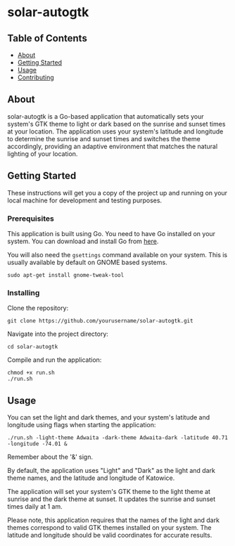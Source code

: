 # solar-autogtk

## Table of Contents

- [About](#about)
- [Getting Started](#getting_started)
- [Usage](#usage)
- [Contributing](../CONTRIBUTING.md)

## About <a name = "about"></a>

solar-autogtk is a Go-based application that automatically sets your system's GTK theme to light or dark based on the sunrise and sunset times at your location. The application uses your system's latitude and longitude to determine the sunrise and sunset times and switches the theme accordingly, providing an adaptive environment that matches the natural lighting of your location.

## Getting Started <a name = "getting_started"></a>

These instructions will get you a copy of the project up and running on your local machine for development and testing purposes.

### Prerequisites

This application is built using Go. You need to have Go installed on your system. You can download and install Go from [here](https://golang.org/dl/).

You will also need the `gsettings` command available on your system. This is usually available by default on GNOME based systems.


```
sudo apt-get install gnome-tweak-tool
```

### Installing

Clone the repository:

```
git clone https://github.com/yourusername/solar-autogtk.git
```

Navigate into the project directory:

```
cd solar-autogtk
```

Compile and run the application:

```
chmod +x run.sh
./run.sh
```


## Usage <a name = "usage"></a>

You can set the light and dark themes, and your system's latitude and longitude using flags when starting the application:

```
./run.sh -light-theme Adwaita -dark-theme Adwaita-dark -latitude 40.71 -longitude -74.01 &
```

Remember about the '&' sign.

By default, the application uses "Light" and "Dark" as the light and dark theme names, and the latitude and longitude of Katowice.

The application will set your system's GTK theme to the light theme at sunrise and the dark theme at sunset. It updates the sunrise and sunset times daily at 1 am.

Please note, this application requires that the names of the light and dark themes correspond to valid GTK themes installed on your system. The latitude and longitude should be valid coordinates for accurate results.
